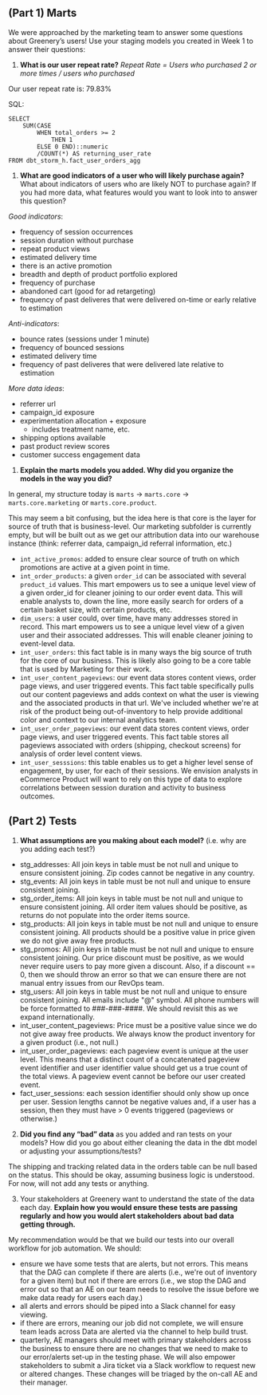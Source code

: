## (Part 1) Marts
We were approached by the marketing team to answer some questions about Greenery’s users! Use your staging models you created in Week 1 to answer their questions:

1. **What is our user repeat rate?** _Repeat Rate = Users who purchased 2 or more times / users who purchased_

Our user repeat rate is: 79.83%

SQL: 
```
SELECT 
    SUM(CASE 
        WHEN total_orders >= 2 
            THEN 1 
        ELSE 0 END)::numeric
        /COUNT(*) AS returning_user_rate
FROM dbt_storm_h.fact_user_orders_agg
```

1. **What are good indicators of a user who will likely purchase again?** What about indicators of users who are likely NOT to purchase again? If you had more data, what features would you want to look into to answer this question?

_Good indicators_:
- frequency of session occurrences 
- session duration without purchase
- repeat product views
- estimated delivery time 
- there is an active promotion 
- breadth and depth of product portfolio explored
- frequency of purchase
- abandoned cart (good for ad retargeting)
- frequency of past deliveres that were delivered on-time or early relative to estimation

_Anti-indicators_:
- bounce rates (sessions under 1 minute)
- frequency of bounced sessions
- estimated delivery time
- frequency of past deliveres that were delivered late relative to estimation

_More data ideas_:
- referrer url
- campaign_id exposure
- experimentation allocation + exposure
  - includes treatment name, etc.
- shipping options available
- past product review scores
- customer success engagement data

1. **Explain the marts models you added. Why did you organize the models in the way you did?**

In general, my structure today is `marts` -> `marts.core` -> `marts.core.marketing` or `marts.core.product`. 

This may seem a bit confusing, but the idea here is that core is the layer for source of truth that is business-level. Our marketing subfolder is currently empty, but will be built out as we get our attribution data into our warehouse instance (think: referrer data, campaign_id referral information, etc.)


- `int_active_promos`: added to ensure clear source of truth on which promotions are active at a given point in time.
- `int_order_products`: a given `order_id` can be associated with several `product_id` values. This mart empowers us to see a unique level view of a given order_id for cleaner joining to our order event data. This will enable analysts to, down the line, more easily search for orders of a certain basket size, with certain products, etc.
- `dim_users`: a user could, over time, have many addresses stored in record. This mart empowers us to see a unique level view of a given user and their associated addresses. This will enable cleaner joining to event-level data.
- `int_user_orders`: this fact table is in many ways the big source of truth for the core of our business. This is likely also going to be a core table that is used by Marketing for their work.
- `int_user_content_pageviews`: our event data stores content views, order page views, and user triggered events. This fact table specifically pulls out our content pageviews and adds context on what the user is viewing and the associated products in that url. We've included whether we're at risk of the product being out-of-inventory to help provide additional color and context to our internal analytics team.
- `int_user_order_pageviews`: our event data stores content views, order page views, and user triggered events. This fact table stores all pageviews associated with orders (shipping, checkout screens) for analysis of order level content views.
- `int_user_sesssions`: this table enables us to get a higher level sense of engagement, by user, for each of their sessions. We envision analysts in eCommerce Product will want to rely on this type of data to explore correlations between session duration and activity to business outcomes.



## (Part 2) Tests 


1. **What assumptions are you making about each model?** (i.e. why are you adding each test?)
- stg_addresses: All join keys in table must be not null and unique to ensure consistent joining. Zip codes cannot be negative in any country. 
- stg_events: All join keys in table must be not null and unique to ensure consistent joining.
- stg_order_items: All join keys in table must be not null and unique to ensure consistent joining. All order item values should be positive, as returns do not populate into the order items source. 
- stg_products: All join keys in table must be not null and unique to ensure consistent joining. All products should be a positive value in price given we do not give away free products. 
- stg_promos: All join keys in table must be not null and unique to ensure consistent joining. Our price discount must be positive, as we would never require users to pay more given a discount. Also, if a discount == 0, then we should throw an error so that we can ensure there are not manual entry issues from our RevOps team.
- stg_users: All join keys in table must be not null and unique to ensure consistent joining. All emails include "@" symbol. All phone numbers will be force formatted to ###-###-####. We should revisit this as we expand internationally. 
- int_user_content_pageviews: Price must be a positive value since we do not give away free products. We always know the product inventory for a given product (i.e., not null.)
- int_user_order_pageviews: each pageview event is unique at the user level. This means that a distinct count of a concatenated pageview event identifier and user identifier value should get us a true count of the total views. A pageview event cannot be before our user created event. 
- fact_user_sessions: each session identifier should only show up once per user. Session lengths cannot be negative values and, if a user has a session, then they must have > 0 events triggered (pageviews or otherwise.)

2. **Did you find any “bad” data** as you added and ran tests on your models? How did you go about either cleaning the data in the dbt model or adjusting your assumptions/tests?

The shipping and tracking related data in the orders table can be null based on the status. This should be okay, assuming business logic is understood. For now, will not add any tests or anything.


3. Your stakeholders at Greenery want to understand the state of the data each day. **Explain how you would ensure these tests are passing regularly and how you would alert stakeholders about bad data getting through.**

My recommendation would be that we build our tests into our overall workflow for job automation. We should:
- ensure we have some tests that are alerts, but not errors. This means that the DAG can complete if there are alerts (i.e., we're out of inventory for a given item) but not if there are errors (i.e., we stop the DAG and error out so that an AE on our team needs to resolve the issue before we make data ready for users each day.)
- all alerts and errors should be piped into a Slack channel for easy viewing. 
- if there are errors, meaning our job did not complete, we will ensure team leads across Data are alerted via the channel to help build trust.
- quarterly, AE managers should meet with primary stakeholders across the business to ensure there are no changes that we need to make to our error/alerts set-up in the testing phase. We will also empower stakeholders to submit a Jira ticket via a Slack workflow to request new or altered changes. These changes will be triaged by the on-call AE and their manager.